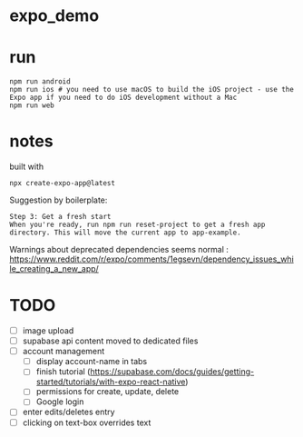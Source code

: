 # expo_demo

# run
```
npm run android
npm run ios # you need to use macOS to build the iOS project - use the Expo app if you need to do iOS development without a Mac
npm run web
```


# notes
built with
```
npx create-expo-app@latest
```

Suggestion by boilerplate:
```
Step 3: Get a fresh start
When you're ready, run npm run reset-project to get a fresh app directory. This will move the current app to app-example.
```

Warnings about deprecated dependencies seems normal : https://www.reddit.com/r/expo/comments/1egsevn/dependency_issues_while_creating_a_new_app/

# TODO
- [ ] image upload
- [ ] supabase api content moved to dedicated files
- [ ] account management
  - [ ] display account-name in tabs
  - [ ] finish tutorial (https://supabase.com/docs/guides/getting-started/tutorials/with-expo-react-native)
  - [ ] permissions for create, update, delete
  - [ ] Google login
- [ ] enter edits/deletes entry
- [ ] clicking on text-box overrides text